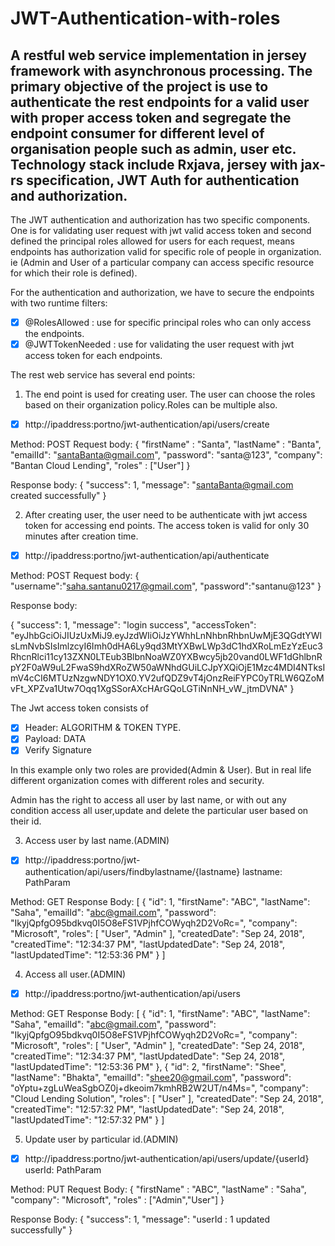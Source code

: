 # JWT-Authentication-with-roles

A restful web service implementation in jersey framework with asynchronous processing. The primary objective of the project is use to authenticate the rest endpoints for a valid user with proper access token and segregate the endpoint consumer for different level of organisation people such as admin, user etc. Technology stack include Rxjava, jersey with jax-rs specification, JWT Auth for authentication and authorization. 
------------------------------------------------------------------------------------------------------------------------------------------------------------------------------------------------------------------------------------------------------------------------------------

The JWT authentication and authorization has two specific components. One is for validating user request with jwt valid access token and second defined the principal roles allowed for users for each request, means endpoints has authorization valid for specific role of people in organization. ie (Admin and User of a particular company can access specific resource for which their role is defined).

For the authentication and authorization, we have to secure the endpoints with two runtime filters:
- [x] @RolesAllowed : use for specific principal roles who can only access the endpoints.
- [x] @JWTTokenNeeded : use for validating the user request with jwt access token for each endpoints. 

The rest web service has several end points:

1. The end point is used for creating user. The user can choose the roles based on their organization policy.Roles can be multiple also.
- [x] http://ipaddress:portno/jwt-authentication/api/users/create

Method: POST
Request body: 
{
    "firstName" : "Santa",
    "lastName" : "Banta",
    "emailId": "santaBanta@gmail.com",
    "password": "santa@123",
    "company": "Bantan Cloud Lending",
    "roles"		 : ["User"]
}

Response body:
{
    "success": 1,
    "message": "santaBanta@gmail.com created successfully"
}

2. After creating user, the user need to be authenticate with jwt access token for accessing end points. The access token is valid for only 30 minutes after creation time.
- [x] http://ipaddress:portno/jwt-authentication/api/authenticate

Method: POST
Request body:
{
	"username":"saha.santanu0217@gmail.com",
	"password":"santanu@123"
}

Response body:

{
    "success": 1,
    "message": "login success",
    "accessToken": "eyJhbGciOiJIUzUxMiJ9.eyJzdWIiOiJzYWhhLnNhbnRhbnUwMjE3QGdtYWlsLmNvbSIsImlzcyI6Imh0dHA6Ly9qd3MtYXBwLWp3dC1hdXRoLmEzYzEuc3RhcnRlci11cy13ZXN0LTEub3BlbnNoaWZ0YXBwcy5jb20vand0LWF1dGhlbnRpY2F0aW9uL2FwaS9hdXRoZW50aWNhdGUiLCJpYXQiOjE1Mzc4MDI4NTksImV4cCI6MTUzNzgwNDY1OX0.YV2ufQDZ9vT4jOnzReiFYPC0yTRLW6QZoMvFt_XPZva1Utw7Oqq1XgSSorAXcHArGQoLGTiNnNH_vW_jtmDVNA"
}

The Jwt access token consists of 
- [x] Header: ALGORITHM & TOKEN TYPE.
- [x] Payload: DATA
- [x] Verify Signature

In this example only two roles are provided(Admin & User). But in real life different organization comes with different roles and security.

Admin has the right to access all user by last name, or with out any condition access all user,update and delete the particular user based on their id.

3. Access user by last name.(ADMIN)
- [x] http://ipaddress:portno/jwt-authentication/api/users/findbylastname/{lastname}
lastname: PathParam

Method: GET
Response Body:
[
    {
        "id": 1,
        "firstName": "ABC",
        "lastName": "Saha",
        "emailId": "abc@gmail.com",
        "password": "IkyjQpfgO95bdkvq0I5O8eFS1VPjhfCOWyqh2D2VoRc=",
        "company": "Microsoft",
        "roles": [
            "User",
            "Admin"
        ],
        "createdDate": "Sep 24, 2018",
        "createdTime": "12:34:37 PM",
        "lastUpdatedDate": "Sep 24, 2018",
        "lastUpdatedTime": "12:53:36 PM"
    }
]

4. Access all user.(ADMIN)
- [x] http://ipaddress:portno/jwt-authentication/api/users

Method: GET
Response Body:
[
    {
        "id": 1,
        "firstName": "ABC",
        "lastName": "Saha",
        "emailId": "abc@gmail.com",
        "password": "IkyjQpfgO95bdkvq0I5O8eFS1VPjhfCOWyqh2D2VoRc=",
        "company": "Microsoft",
        "roles": [
            "User",
            "Admin"
        ],
        "createdDate": "Sep 24, 2018",
        "createdTime": "12:34:37 PM",
        "lastUpdatedDate": "Sep 24, 2018",
        "lastUpdatedTime": "12:53:36 PM"
    },
    {
        "id": 2,
        "firstName": "Shee",
        "lastName": "Bhakta",
        "emailId": "shee20@gmail.com",
        "password": "oYptu+zgLuWeaSgbOZ0j+dkeoim7kmhRB2W2UT/n4Ms=",
        "company": "Cloud Lending Solution",
        "roles": [
            "User"
        ],
        "createdDate": "Sep 24, 2018",
        "createdTime": "12:57:32 PM",
        "lastUpdatedDate": "Sep 24, 2018",
        "lastUpdatedTime": "12:57:32 PM"
    }
]

5. Update user by particular id.(ADMIN)
- [x] http://ipaddress:portno/jwt-authentication/api/users/update/{userId}
userId: PathParam

Method: PUT
Request Body:
{
    "firstName" : "ABC",
    "lastName" : "Saha",
    "company": "Microsoft",
    "roles"		 : ["Admin","User"]
}

Response Body:
{
    "success": 1,
    "message": "userId : 1 updated successfully"
}



